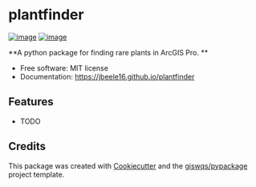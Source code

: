# plantfinder


[![image](https://img.shields.io/pypi/v/plantfinder.svg)](https://pypi.python.org/pypi/plantfinder)
[![image](https://img.shields.io/conda/vn/conda-forge/plantfinder.svg)](https://anaconda.org/conda-forge/plantfinder)


**A python package for finding rare plants in ArcGIS Pro. **


-   Free software: MIT license
-   Documentation: https://jbeele16.github.io/plantfinder
    

## Features

-   TODO

## Credits

This package was created with [Cookiecutter](https://github.com/cookiecutter/cookiecutter) and the [giswqs/pypackage](https://github.com/giswqs/pypackage) project template.
